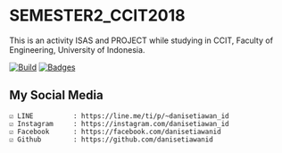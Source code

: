 # SEMESTER2_CCIT2018

This is an activity ISAS and PROJECT while studying in CCIT, Faculty of Engineering, University of Indonesia.

[![Build](https://img.shields.io/badge/Codename_-_danisetiawanid-brightgreen.svg)]()
[![Badges](https://img.shields.io/badge/badges-%F0%9F%91%8D-brightgreen.svg)](https://shields.io/)

	
## My Social Media
	☑ LINE			: https://line.me/ti/p/~danisetiawan_id
	☑ Instagram		: https://instagram.com/danisetiawan_id
	☑ Facebook		: https://facebook.com/danisetiawanid
	☑ Github		: https://github.com/danisetiawanid